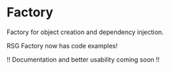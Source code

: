Factory
=======

Factory for object creation and dependency injection.

RSG Factory now has code examples!

!! Documentation and better usability coming soon !!

